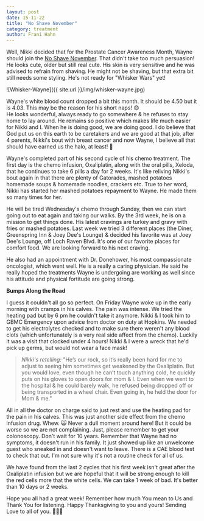 ```yaml
---
layout: post
date: 15-11-22
title: "No Shave November"
category: treatment
author: Frani Hahn
---
```


Well, Nikki decided that for the Prostate Cancer Awareness Month, Wayne should join the [No Shave November](https://www.no-shave.org/).  That didn't take too much persuasion!  He looks cute, older but still real cute.  His skin is very sensitive and he was advised to refrain from shaving.  He might not be shaving, but that extra bit still needs some styling.  He's not ready for "Whisker Wars" yet!

![Whisker-Wayne]({{ site.url }}/img/whisker-wayne.jpg)

Wayne's white blood count dropped a bit this month.  It should be 4.50 but it is 4.03.  This may be the reason for his short naps!  😊  
He looks wonderful, always ready to go somewhere & he refuses to stay home to lay around.  He remains so positive which makes life much easier for Nikki and I.  When he is doing good, we are doing good.  I do believe that God put us on this earth to be caretakers and we are good at that job, after 4 parents, Nikki's bout with breast cancer and now Wayne, I believe all that should have earned us the halo, at least!  👼 

Wayne's completed part of his second cycle of his chemo treatment.  The first day is the chemo infusion, Oxaliplatin, along with the oral pills, Xeloda, that he continues to take 6 pills a day for 2 weeks.  It's like reliving Nikki's bout again in that there are plenty of Gatorades, mashed potatoes homemade soups & homemade noodles, crackers etc.  True to her word, Nikki has started her mashed potatoes repayment to Wayne.  He made them so many times for her.  

He will be tired Wednesday's chemo through Sunday, then we can start going out to eat again and taking our walks.  By the 3rd week, he is on a mission to get things done. His latest cravings are turkey and gravy with fries or mashed potatoes.  Last week we tried 3 different places (the Diner, Greenspring Inn & Joey Dee's Lounge) & decided his favorite was at Joey Dee's Lounge, off Loch Raven Blvd.  It's one of our favorite places for comfort food.  We are looking forward to his next craving.

He also had an appointment with Dr. Donehower, his most compassionate oncologist, which went well.  He is a really a caring physician.  He said he really hoped the treatments Wayne is undergoing are working as well since  his attitude and physical fortitude are going strong.

**Bumps Along the Road**

I guess it couldn't all go so perfect.  On Friday Wayne woke up in the early morning with cramps in his calves.  The pain was intense.  We tried the heating pad but by 6 pm he couldn't take it anymore.  Nikki & I took him to GBMC Emergency upon advice from doctor on duty at Hopkins.  We needed to get his electrolytes checked and to make sure there weren't any blood clots (which unfortunately is a very real side affect from the chemo). Luckily it was a visit that clocked under 4 hours!  Nikki & I were a wreck that he'd pick up germs, but would not wear a face mask!

>*Nikki's retelling:*
    "He’s our rock, so it’s really been hard for me to adjust to seeing him sometimes get weakened by the Oxaliplatin.  But you would love, even though he can’t touch anything cold, he quickly puts on his gloves to open doors for mom & I.  Even when we went to the hospital & he could barely walk, he refused being dropped off or being transported in a wheel chair.  Even going in, he held the door for Mom & me."

All in all the doctor on charge said to just rest and use the heating pad for the pain in his calves.  This was just another side effect from the chemo infusion drug. Whew. 🙀 Never a dull moment around here!  But it could be worse so we are not complaining.  Just, please remember to get your colonoscopy.  Don't wait for 10 years.  Remember that Wayne had no symptoms, it doesn't run in his family.  It just showed up like an unwelcome guest who sneaked in and doesn't want to leave.  There is a CAE blood test to check that out.  I'm not sure why it's not a routine check for all of us. 

We have found from the last 2 cycles that his first week isn't great after the Oxaliplatin infusion but we are hopeful that it will be strong enough to kill the red cells more that the white cells.  We can take 1 week of bad.  It's better than 10 days or 2 weeks. 

 Hope you all had a great week!  Remember how much You mean to Us and Thank You for listening.  Happy Thanksgiving to you and yours!  Sending Love to all of you. 💙💙💙